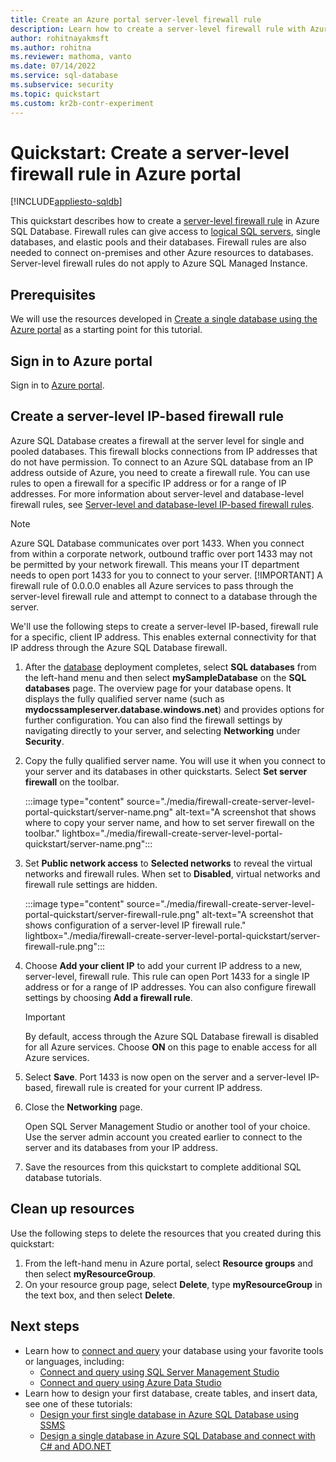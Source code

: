 ```yaml
---
title: Create an Azure portal server-level firewall rule
description: Learn how to create a server-level firewall rule with Azure portal
author: rohitnayakmsft
ms.author: rohitna
ms.reviewer: mathoma, vanto
ms.date: 07/14/2022
ms.service: sql-database
ms.subservice: security
ms.topic: quickstart
ms.custom: kr2b-contr-experiment
---
```

# Quickstart: Create a server-level firewall rule in Azure portal
[!INCLUDE[appliesto-sqldb](../includes/appliesto-sqldb.md)]

This quickstart describes how to create a [server-level firewall rule](firewall-configure.md) in Azure SQL Database. Firewall rules can give access to [logical SQL servers](logical-servers.md), single databases, and elastic pools and their databases. Firewall rules are also needed to connect on-premises and other Azure resources to databases. Server-level firewall rules do not apply to Azure SQL Managed Instance.

## Prerequisites

We will use the resources developed in [Create a single database using the Azure portal](single-database-create-quickstart.md) as a starting point for this tutorial.

## Sign in to Azure portal

Sign in to [Azure portal](https://portal.azure.com/).

## Create a server-level IP-based firewall rule

 Azure SQL Database creates a firewall at the server level for single and pooled databases. This firewall blocks connections from IP addresses that do not have permission. To connect to an Azure SQL database from an IP address outside of Azure, you need to create a firewall rule. You can use rules to open a firewall for a specific IP address or for a range of IP addresses. For more information about server-level and database-level firewall rules, see [Server-level and database-level IP-based firewall rules](firewall-configure.md).

> [!NOTE]
> Azure SQL Database communicates over port 1433. When you connect from within a corporate network, outbound traffic over port 1433 may not be permitted by your network firewall. This means your IT department needs to open port 1433 for you to connect to your server.
> [!IMPORTANT]
> A firewall rule of 0.0.0.0 enables all Azure services to pass through the server-level firewall rule and attempt to connect to a database through the server.

We'll use the following steps to create a server-level IP-based, firewall rule for a specific, client IP address. This enables external connectivity for that IP address through the Azure SQL Database firewall.

1. After the [database](#prerequisites) deployment completes, select **SQL databases** from the left-hand menu and then select **mySampleDatabase** on the **SQL databases** page. The overview page for your database opens. It displays the fully qualified server name (such as **mydocssampleserver.database.windows.net**) and provides options for further configuration. You can also find the firewall settings by navigating directly to your server, and selecting **Networking** under **Security**. 

2. Copy the fully qualified server name. You will use it when you connect to your server and its databases in other quickstarts. Select **Set server firewall** on the toolbar. 

   :::image type="content" source="./media/firewall-create-server-level-portal-quickstart/server-name.png" alt-text="A screenshot that shows where to copy your server name, and how to set server firewall on the toolbar." lightbox="./media/firewall-create-server-level-portal-quickstart/server-name.png":::

3. Set **Public network access** to **Selected networks** to reveal the virtual networks and firewall rules. When set to **Disabled**, virtual networks and firewall rule settings are hidden. 

   :::image type="content" source="./media/firewall-create-server-level-portal-quickstart/server-firewall-rule.png" alt-text="A screenshot that shows configuration of a server-level IP firewall rule." lightbox="./media/firewall-create-server-level-portal-quickstart/server-firewall-rule.png":::

4. Choose **Add your client IP** to add your current IP address to a new, server-level, firewall rule. This rule can open Port 1433 for a single IP address or for a range of IP addresses. You can also configure firewall settings by choosing **Add a firewall rule**. 

   > [!IMPORTANT]
   > By default, access through the Azure SQL Database firewall is disabled for all Azure services. Choose **ON** on this page to enable access for all Azure services.
   >

5. Select **Save**. Port 1433 is now open on the server and a server-level IP-based, firewall rule is created for your current IP address.

6. Close the **Networking** page.

   Open SQL Server Management Studio or another tool of your choice. Use the server admin account you created earlier to connect to the server and its databases from your IP address.

7. Save the resources from this quickstart to complete additional SQL database tutorials.

## Clean up resources

Use the following steps to delete the resources that you created during this quickstart:

1. From the left-hand menu in Azure portal, select **Resource groups** and then select **myResourceGroup**.
2. On your resource group page, select **Delete**, type **myResourceGroup** in the text box, and then select **Delete**.

## Next steps

- Learn how to [connect and query](connect-query-content-reference-guide.md) your database using your favorite tools or languages, including:
  - [Connect and query using SQL Server Management Studio](connect-query-ssms.md)
  - [Connect and query using Azure Data Studio](/sql/azure-data-studio/quickstart-sql-database?toc=/azure/sql-database/toc.json)
- Learn how to design your first database, create tables, and insert data, see one of these tutorials:
  - [Design your first single database in Azure SQL Database using SSMS](design-first-database-tutorial.md)
  - [Design a single database in Azure SQL Database and connect with C# and ADO.NET](design-first-database-csharp-tutorial.md)
